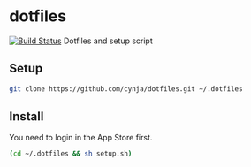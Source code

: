 # dotfiles
[![Build Status](https://travis-ci.org/cynja/dotfiles.svg?branch=master)](https://travis-ci.org/cynja/dotfiles)
Dotfiles and setup script

## Setup
```bash
git clone https://github.com/cynja/dotfiles.git ~/.dotfiles
```

## Install
You need to login in the App Store first.
```bash
(cd ~/.dotfiles && sh setup.sh)
```